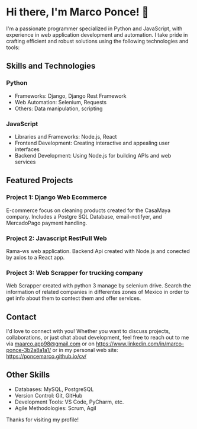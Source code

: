 # Hi there, I'm Marco Ponce! 👋

I'm a passionate programmer specialized in Python and JavaScript, with experience in web application development and automation. I take pride in crafting efficient and robust solutions using the following technologies and tools:

## Skills and Technologies

### Python
- Frameworks: Django, Django Rest Framework
- Web Automation: Selenium, Requests
- Others: Data manipulation, scripting

### JavaScript
- Libraries and Frameworks: Node.js, React
- Frontend Development: Creating interactive and appealing user interfaces
- Backend Development: Using Node.js for building APIs and web services

## Featured Projects

### Project 1: Django Web Ecommerce
E-commerce focus on cleaning products created for the CasaMaya company. Includes a Postgre SQL Database, email-notifyer, and MercadoPago payment handling. 

### Project 2: Javascript RestFull Web
Rama-ws web application. Backend Api created with Node.js and conected by axios to a React app. 

### Project 3: Web Scrapper for trucking company
Web Scrapper created with python 3 manage by selenium drive. Search the information of related companies in differentes zones of Mexico in order to get info about them to contect them and offer services. 

## Contact

I'd love to connect with you! Whether you want to discuss projects, collaborations, or just chat about development, feel free to reach out to me via maarco.app98@gmail.com or on https://www.linkedin.com/in/marco-ponce-3b2a8a1a1/ or in my personal web site: https://poncemarco.github.io/cv/

## Other Skills
- Databases: MySQL, PostgreSQL
- Version Control: Git, GitHub
- Development Tools: VS Code, PyCharm, etc.
- Agile Methodologies: Scrum, Agil

Thanks for visiting my profile!
